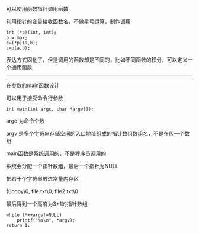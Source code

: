可以使用函数指针调用函数

利用指针的变量接收函数名，不做星号运算，制作调用

```
int (*p)(int, int);
p = max;
c=(*p)(a,b);
c=p(a,b);
```

表达方式固化了，但是调用的函数却是不同的，比如不同函数的积分，可以定义一个通用函数

---

在参数的main函数设计

可以用于接受命令行参数

`int main(int argc, char *argv[]);`

argc 为命令个数  

argv 是多个字符串存储空间的入口地址组成的指针数组数组名，不是在传一个数组

main函数是系统调用的，不是程序员调用的

系统会分配一个指针数组，最后一个指针为NULL

把若干个字符串放进常量内存区

如copy\0, file.txt\0, file2.txt\0

最后得到一个高度为3+1的指针数组

```
while (*++argv!=NULL)
    printf("%s\n", *argv);
return 1;


